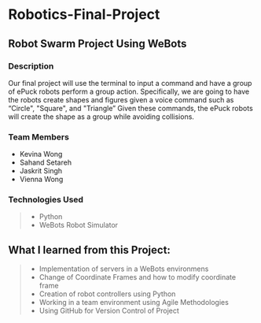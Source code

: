 # Robotics-Final-Project

## Robot Swarm Project Using WeBots

### Description

Our final project will use the terminal to input a command and have a group of ePuck robots perform a group action. Specifically, we are going to have the robots create shapes and figures given a voice command such as “Circle",  "Square", and "Triangle” Given these commands, the ePuck robots will create the shape as a group while avoiding collisions. 

### Team Members
- Kevina Wong
- Sahand Setareh
- Jaskrit Singh 
- Vienna Wong

### Technologies Used 
>* Python 
>* WeBots Robot Simulator 

## What I learned from this Project:
>* Implementation of servers in a WeBots environmens
>* Change of Coordinate Frames and how to modify coordinate frame
>* Creation of robot controllers using Python
>* Working in a team environment using Agile Methodologies
>* Using GitHub for Version Control of Project 
